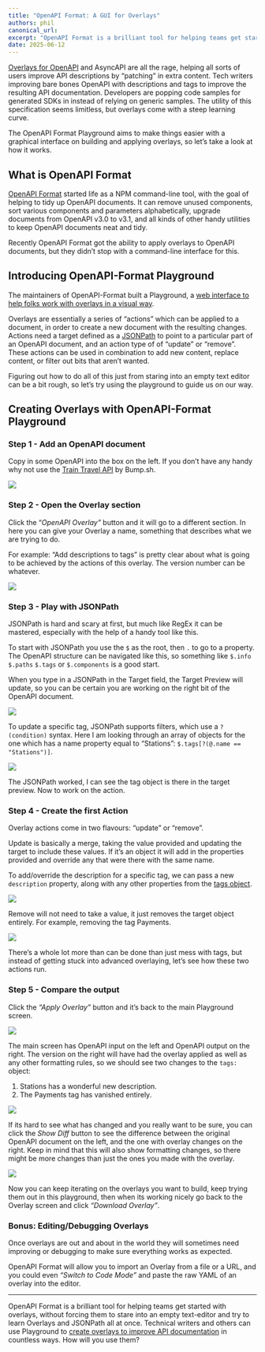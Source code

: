 ```yaml
---
title: "OpenAPI Format: A GUI for Overlays"
authors: phil
canonical_url: 
excerpt: "OpenAPI Format is a brilliant tool for helping teams get started with overlays, without forcing them to stare into an empty text-editor and try to learn Overlays and JSONPath all at once."
date: 2025-06-12
---
```


[Overlays for OpenAPI](/guides/openapi/specification/v3.1/extending/overlays/) and AsyncAPI are all the rage, helping all sorts of users improve API descriptions by “patching” in extra content. Tech writers improving bare bones OpenAPI with descriptions and tags to improve the resulting API documentation. Developers are popping code samples for generated SDKs in instead of relying on generic samples. The utility of this specification seems limitless, but overlays come with a steep learning curve. 

The OpenAPI Format Playground aims to make things easier with a graphical interface on building and applying overlays, so let’s take a look at how it works.

## What is OpenAPI Format

[OpenAPI Format](https://github.com/thim81/openapi-format) started life as a NPM command-line tool, with the goal of helping to tidy up OpenAPI documents. It can remove unused components, sort various components and parameters alphabetically, upgrade documents from OpenAPI v3.0 to v3.1, and all kinds of other handy utilities to keep OpenAPI documents neat and tidy.

Recently OpenAPI Format got the ability to apply overlays to OpenAPI documents, but they didn’t stop with a command-line interface for this.

## Introducing OpenAPI-Format Playground

The maintainers of OpenAPI-Format built a Playground, a [web interface to help folks work with overlays in a visual way](https://openapi-format-playground.vercel.app/). 

Overlays are essentially a series of “actions” which can be applied to a document, in order to create a new document with the resulting changes. Actions need a target defined as a [JSONPath](/guides/openapi/jsonpath/) to point to a particular part of an OpenAPI document, and an action type of of “update” or “remove”. These actions can be used in combination to add new content, replace content, or filter out bits that aren’t wanted.

Figuring out how to do all of this just from staring into an empty text editor can be a bit rough, so let’s try using the playground to guide us on our way.

## Creating Overlays with OpenAPI-Format Playground

### Step 1 - Add an OpenAPI document

Copy in some OpenAPI into the box on the left. If you don’t have any handy why not use the [Train Travel API](https://github.com/bump-sh-examples/train-travel-api) by Bump.sh.

![](/images/guides/openapi-format-overlays/new-openapi-in-playground.png)

### Step 2 - Open the Overlay section

Click the “*OpenAPI Overlay”* button and it will go to a different section. In here you can give your Overlay a name, something that describes what we are trying to do. 

For example: “Add descriptions to tags” is pretty clear about what is going to be achieved by the actions of this overlay. The version number can be whatever. 

![](/images/guides/openapi-format-overlays/overlay-name.png)

### Step 3 - Play with JSONPath

JSONPath is hard and scary at first, but much like RegEx it can be mastered, especially with the help of a handy tool like this. 

To start with JSONPath you use the `$` as the root, then `.` to go to a property. The OpenAPI structure can be navigated like this, so something like `$.info` `$.paths` `$.tags` or `$.components` is a good start.

When you type in a JSONPath in the Target field, the Target Preview will update, so you can be certain you are working on the right bit of the OpenAPI document.

![](/images/guides/openapi-format-overlays/overlay-target.png)

To update a specific tag, JSONPath supports filters, which use a `?(condition)` syntax. Here I am looking through an array of objects for the one which has a name property equal to “Stations”: `$.tags[?(@.name == "Stations")]`.

![](/images/guides/openapi-format-overlays/overlay-target-better.png)

The JSONPath worked, I can see the tag object is there in the target preview. Now to work on the action.

### Step 4 - Create the first Action

Overlay actions come in two flavours: “update” or “remove”.

Update is basically a merge, taking the value provided and updating the target to include these values. If it’s an object it will add in the properties provided and override any that were there with the same name.

To add/override the description for a specific tag, we can pass a new `description` property, along with any other properties from the [tags object](/guides/openapi/specification/v3.1/documentation/grouping-operations-with-tags/).

![](/images/guides/openapi-format-overlays/overlay-update.png)

Remove will not need to take a value, it just removes the target object entirely. For example, removing the tag Payments.

![](/images/guides/openapi-format-overlays/overlay-remove.png)

There’s a whole lot more than can be done than just mess with tags, but instead of getting stuck into advanced overlaying, let’s see how these two actions run.

### Step 5 - Compare the output

Click the *“Apply Overlay”* button and it’s back to the main Playground screen.

![](/images/guides/openapi-format-overlays/apply-overlay.png)

The main screen has OpenAPI input on the left and OpenAPI output on the right. The version on the right will have had the overlay applied as well as any other formatting rules, so we should see two changes to the `tags:` object: 

1. Stations has a wonderful new description.
2. The Payments tag has vanished entirely.

![](/images/guides/openapi-format-overlays/output-difference.png)

If its hard to see what has changed and you really want to be sure, you can click the *Show Diff* button to see the difference between the original OpenAPI document on the left, and the one with overlay changes on the right. Keep in mind that this will also show formatting changes, so there might be more changes than just the ones you made with the overlay.

![](/images/guides/openapi-format-overlays/overlay-show-diff.png)

Now you can keep iterating on the overlays you want to build, keep trying them out in this playground, then when its working nicely go back to the Overlay screen and click *“Download Overlay”*.

### Bonus: Editing/Debugging Overlays

Once overlays are out and about in the world they will sometimes need improving or debugging to make sure everything works as expected.

OpenAPI Format will allow you to import an Overlay from a file or a URL, and you could even *“Switch to Code Mode”* and paste the raw YAML of an overlay into the editor.

---

OpenAPI Format is a brilliant tool for helping teams get started with overlays, without forcing them to stare into an empty text-editor and try to learn Overlays and JSONPath all at once. Technical writers and others can use Playground to [create overlays to improve API documentation](/guides/technical-writing/efficient-tech-writing-process/) in countless ways. How will you use them?
